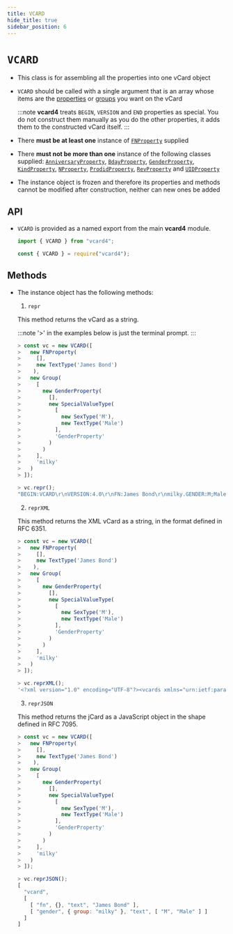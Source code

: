```yaml
---
title: VCARD
hide_title: true
sidebar_position: 6
---
```


# `VCARD`

- This class is for assembling all the properties into one vCard object

- `VCARD` should be called with a single argument that is an array whose items are the [properties](/documentation/properties/intro) or [groups](/documentation/group) you want on the vCard

  :::note
  **vcard4** treats `BEGIN`, `VERSION` and `END` properties as special. You do not construct them manually as you do the other properties, it adds them to the constructed vCard itself.
  :::

- There **must be at least one** instance of [`FNProperty`](/documentation/properties/fnproperty) supplied

- There **must not be more than one** instance of the following classes supplied: [`AnniversaryProperty`](/documentation/properties/anniversaryproperty), [`BdayProperty`](/documentation/properties/bdayproperty), [`GenderProperty`](/documentation/properties/genderproperty), [`KindProperty`](/documentation/properties/kindproperty), [`NProperty`](/documentation/properties/nproperty), [`ProdidProperty`](/documentation/properties/prodidproperty), [`RevProperty`](/documentation/properties/revproperty) and [`UIDProperty`](/documentation/properties/uidproperty)

- The instance object is frozen and therefore its properties and methods cannot be modified after construction, neither can new ones be added

## API

- `VCARD` is provided as a named export from the main **vcard4** module.

  ```js title=ESM
  import { VCARD } from "vcard4";
  ```

  ```js title=commonjs
  const { VCARD } = require("vcard4");
  ```

## Methods

- The instance object has the following methods:

  1. `repr`

  This method returns the vCard as a string.

  :::note
  '>' in the examples below is just the terminal prompt.
  :::

  ```js
  > const vc = new VCARD([
  >   new FNProperty(
  >     [],
  >     new TextType('James Bond')
  >    ),
  >   new Group(
  >     [
  >       new GenderProperty(
  >         [],
  >         new SpecialValueType(
  >           [
  >             new SexType('M'),
  >             new TextType('Male')
  >           ],
  >           'GenderProperty'
  >         )
  >       )
  >     ],
  >     'milky'
  >   )
  > ]);

  > vc.repr();
  "BEGIN:VCARD\r\nVERSION:4.0\r\nFN:James Bond\r\nmilky.GENDER:M;Male\r\nEND:VCARD\r\n"
  ```

  2. `reprXML`

  This method returns the XML vCard as a string, in the format defined in RFC 6351.

  ```js
  > const vc = new VCARD([
  >   new FNProperty(
  >     [],
  >     new TextType('James Bond')
  >    ),
  >   new Group(
  >     [
  >       new GenderProperty(
  >         [],
  >         new SpecialValueType(
  >           [
  >             new SexType('M'),
  >             new TextType('Male')
  >           ],
  >           'GenderProperty'
  >         )
  >       )
  >     ],
  >     'milky'
  >   )
  > ]);

  > vc.reprXML();
  '<?xml version="1.0" encoding="UTF-8"?><vcards xmlns="urn:ietf:params:xml:ns:vcard-4.0"><vcard><fn><text>James Bond</text></fn><group name="milky"><gender><sex>M</sex><text>Male</text></gender></group></vcard></vcards>'
  ```

  3. `reprJSON`

  This method returns the jCard as a JavaScript object in the shape defined in RFC 7095.

  ```js
  > const vc = new VCARD([
  >   new FNProperty(
  >     [],
  >     new TextType('James Bond')
  >    ),
  >   new Group(
  >     [
  >       new GenderProperty(
  >         [],
  >         new SpecialValueType(
  >           [
  >             new SexType('M'),
  >             new TextType('Male')
  >           ],
  >           'GenderProperty'
  >         )
  >       )
  >     ],
  >     'milky'
  >   )
  > ]);

  > vc.reprJSON();
  [
    "vcard",
    [
      [ "fn", {}, "text", "James Bond" ],
      [ "gender", { group: "milky" }, "text", [ "M", "Male" ] ]
    ]
  ]
  ```
